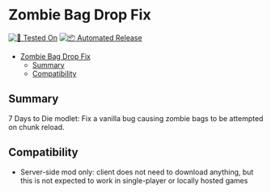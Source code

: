 # Zombie Bag Drop Fix

[![🧪 Tested On](https://img.shields.io/badge/🧪%20Tested%20On-A20.6%20b9-blue.svg)](https://7daystodie.com/) [![📦 Automated Release](https://github.com/jonathan-robertson/zombie-bag-drop-fix/actions/workflows/release.yml/badge.svg)](https://github.com/jonathan-robertson/zombie-bag-drop-fix/actions/workflows/release.yml)

- [Zombie Bag Drop Fix](#zombie-bag-drop-fix)
  - [Summary](#summary)
  - [Compatibility](#compatibility)

## Summary

7 Days to Die modlet: Fix a vanilla bug causing zombie bags to be attempted on chunk reload.

## Compatibility

- Server-side mod only: client does not need to download anything, but this is not expected to work in single-player or locally hosted games
